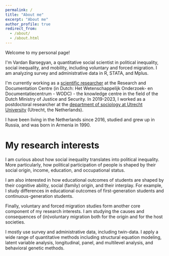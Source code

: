 ```yaml
---
permalink: /
title: "About me"
excerpt: "About me"
author_profile: true
redirect_from: 
  - /about/
  - /about.html
---
```


Welcome to my personal page! 

I'm Vardan Barsegyan, a quantitative social scientist in political inequality, social inequality, and mobility, including voluntary and forced migration. I am analyzing survey and administrative data in R, STATA, and Mplus. 

I'm currently working as a [scientific researcher](https://www.wodc.nl/over-het-wodc/organisatie/medewerkers/vardan-barsegyan) at the Research and Documentation Centre (in Dutch: Het Wetenschappelijk Onderzoek- en Documentatiecentrum - WODC) - the knowledge centre in the field of the Dutch Ministry of Justice and Security. In 2019-2023, I worked as a postdoctoral researcher at the [department of sociology at Utrecht University](https://www.uu.nl/en/organisation/sociology) (Utrecht, the Netherlands).

I have been living in the Netherlands since 2016, studied and grew up in Russia, and was born in Armenia in 1990. 


My research interests
======
I am curious about how social inequality translates into political inequality. More particularly, how political participation of people is shaped by their social origin, income, education, and occupational status. 

I am also interested in how educational outcomes of students are shaped by their cognitive ability, social (family) origin, and their interplay. For example, I study differences in educational outcomes of first-generation students and continuous-generation students.

Finally, voluntary and forced migration studies form another core component of my research interests. I am studying the causes and consequences of (in)voluntary migration both for the origin and for the host societies.   

I mostly use survey and administrative data, including twin-data. I apply a wide range of quantitative methods including structural equation modeling, latent variable analysis, longitudinal, panel, and multilevel analysis, and behavioral genetic methods.
